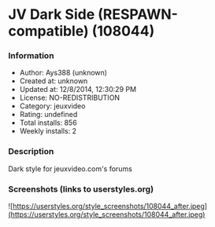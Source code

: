 # JV Dark Side (RESPAWN-compatible) (108044)

### Information
- Author: Ays388 (unknown)
- Created at: unknown
- Updated at: 12/8/2014, 12:30:29 PM
- License: NO-REDISTRIBUTION
- Category: jeuxvideo
- Rating: undefined
- Total installs: 856
- Weekly installs: 2


### Description
Dark style for jeuxvideo.com's forums


### Screenshots (links to userstyles.org)
![https://userstyles.org/style_screenshots/108044_after.jpeg](https://userstyles.org/style_screenshots/108044_after.jpeg)


